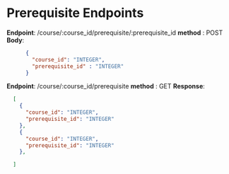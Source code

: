 # Prerequisite Endpoints

**Endpoint**: /course/:course_id/prerequisite/:prerequisite_id
   **method** : POST
    **Body**:

  ```JSON
        {
          "course_id": "INTEGER",
          "prerequisite_id" : "INTEGER"
        }
  ```


**Endpoint**: /course/:course_id/prerequisite
   **method** : GET
  **Response**:

  ```JSON
    [
      {
        "course_id": "INTEGER",
        "prerequisite_id": "INTEGER"
      },
      {
        "course_id": "INTEGER",
        "prerequisite_id": "INTEGER"
      },

    ]
  ```

